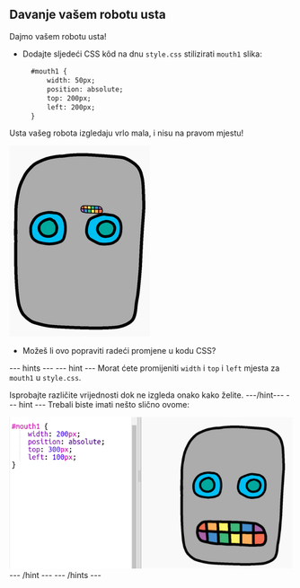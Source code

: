 ## Davanje vašem robotu usta

Dajmo vašem robotu usta!

- Dodajte sljedeći CSS kôd na dnu `style.css` stilizirati `mouth1` slika:
    
        #mouth1 {
            width: 50px;
            position: absolute;
            top: 200px;
            left: 200px;
        }
        

Usta vašeg robota izgledaju vrlo mala, i nisu na pravom mjestu!

![screenshot](images/robot-mouth.png)

- Možeš li ovo popraviti radeći promjene u kodu CSS?

\--- hints \--- \--- hint \--- Morat ćete promijeniti `width` i `top` i `left` mjesta za `mouth1` u `style.css`.

Isprobajte različite vrijednosti dok ne izgleda onako kako želite. \---/hint\--- \--- hint \--- Trebali biste imati nešto slično ovome:

![screenshot](images/robot-mouth-code.png) \--- /hint \--- \--- /hints \---